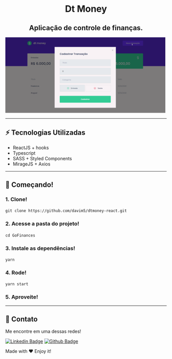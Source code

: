 <h1 align="center">
Dt Money
</h1>
<h2 align="center">Aplicação de controle de finanças.</h2>

<img src="images/react-dt-2.gif" style="width:500px">

---
## ⚡ Tecnologias Utilizadas

- ReactJS + hooks
- Typescript
- SASS + Styled Components
- MirageJS + Axios

---
## 🚀 Começando!

### 1. Clone!

  ```git clone https://github.com/davim5/dtmoney-react.git```

### 2. Acesse a pasta do projeto!

  ```cd GoFinances```

### 3. Instale as dependências!

  ```yarn```

### 4. Rode!

  ```yarn start```

### 5. Aproveite!
---
## 📌 Contato
Me encontre em uma dessas redes!

[![Linkedin Badge](https://img.shields.io/badge/-LinkedIn-blue?style=flat-square&logo=Linkedin&logoColor=white&link=https://www.linkedin.com/in/davilima5/)](https://www.linkedin.com/in/davilima5/)
[![Github Badge](https://img.shields.io/badge/-Github-000?style=flat-square&logo=Github&logoColor=white&link=https://github.com/davim5)](https://github.com/davim5)

Made with ♥ Enjoy it!


